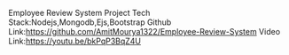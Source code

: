 Employee Review System Project
Tech Stack:Nodejs,Mongodb,Ejs,Bootstrap
Github Link:https://github.com/AmitMourya1322/Employee-Review-System
Video Link:https://youtu.be/bkPqP3BqZ4U
